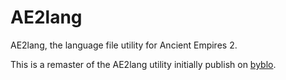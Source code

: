 # AE2lang

AE2lang, the language file utility for Ancient Empires 2.

This is a remaster of the AE2lang utility initially publish on [byblo](https://byblo.proboards.com/thread/23/tool-ae2lang-language-file-converter).

